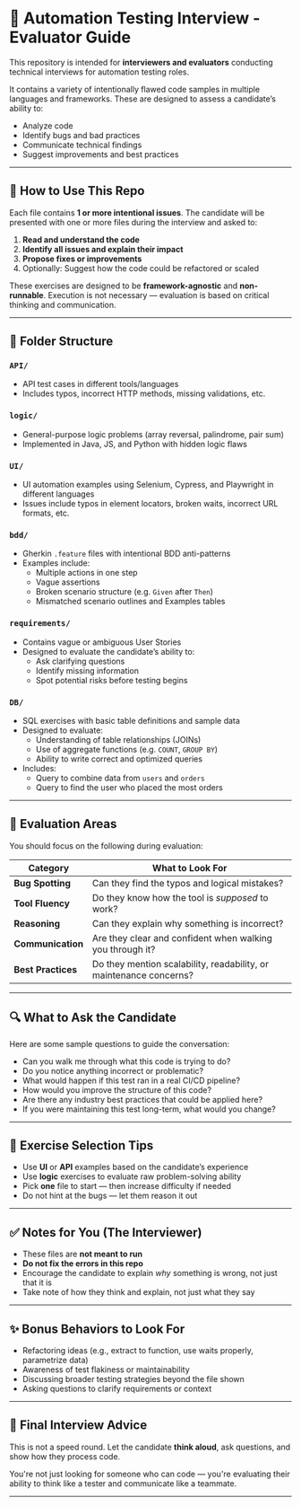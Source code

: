 # 🧪 Automation Testing Interview - Evaluator Guide

This repository is intended for **interviewers and evaluators** conducting technical interviews for automation testing roles.

It contains a variety of intentionally flawed code samples in multiple languages and frameworks. These are designed to assess a candidate’s ability to:

- Analyze code
- Identify bugs and bad practices
- Communicate technical findings
- Suggest improvements and best practices

---

## 🧭 How to Use This Repo

Each file contains **1 or more intentional issues**. The candidate will be presented with one or more files during the interview and asked to:

1. **Read and understand the code**
2. **Identify all issues and explain their impact**
3. **Propose fixes or improvements**
4. Optionally: Suggest how the code could be refactored or scaled

These exercises are designed to be **framework-agnostic** and **non-runnable**. Execution is not necessary — evaluation is based on critical thinking and communication.

---

## 📁 Folder Structure

### `API/`

- API test cases in different tools/languages
- Includes typos, incorrect HTTP methods, missing validations, etc.

### `logic/`

- General-purpose logic problems (array reversal, palindrome, pair sum)
- Implemented in Java, JS, and Python with hidden logic flaws

### `UI/`

- UI automation examples using Selenium, Cypress, and Playwright in different languages
- Issues include typos in element locators, broken waits, incorrect URL formats, etc.

### `bdd/`

- Gherkin `.feature` files with intentional BDD anti-patterns
- Examples include:
  - Multiple actions in one step
  - Vague assertions
  - Broken scenario structure (e.g. `Given` after `Then`)
  - Mismatched scenario outlines and Examples tables

### `requirements/`

- Contains vague or ambiguous User Stories
- Designed to evaluate the candidate’s ability to:
  - Ask clarifying questions
  - Identify missing information
  - Spot potential risks before testing begins

### `DB/`

- SQL exercises with basic table definitions and sample data
- Designed to evaluate:
  - Understanding of table relationships (JOINs)
  - Use of aggregate functions (e.g. `COUNT`, `GROUP BY`)
  - Ability to write correct and optimized queries
- Includes:
  - Query to combine data from `users` and `orders`
  - Query to find the user who placed the most orders

---

## 🧠 Evaluation Areas

You should focus on the following during evaluation:

| Category           | What to Look For                                                   |
| ------------------ | ------------------------------------------------------------------ |
| **Bug Spotting**   | Can they find the typos and logical mistakes?                      |
| **Tool Fluency**   | Do they know how the tool is _supposed_ to work?                   |
| **Reasoning**      | Can they explain why something is incorrect?                       |
| **Communication**  | Are they clear and confident when walking you through it?          |
| **Best Practices** | Do they mention scalability, readability, or maintenance concerns? |

---

## 🔍 What to Ask the Candidate

Here are some sample questions to guide the conversation:

- Can you walk me through what this code is trying to do?
- Do you notice anything incorrect or problematic?
- What would happen if this test ran in a real CI/CD pipeline?
- How would you improve the structure of this code?
- Are there any industry best practices that could be applied here?
- If you were maintaining this test long-term, what would you change?

---

## 🧩 Exercise Selection Tips

- Use **UI** or **API** examples based on the candidate’s experience
- Use **logic** exercises to evaluate raw problem-solving ability
- Pick **one** file to start — then increase difficulty if needed
- Do not hint at the bugs — let them reason it out

---

## ✅ Notes for You (The Interviewer)

- These files are **not meant to run**
- **Do not fix the errors in this repo**
- Encourage the candidate to explain _why_ something is wrong, not just that it is
- Take note of how they think and explain, not just what they say

---

## ✨ Bonus Behaviors to Look For

- Refactoring ideas (e.g., extract to function, use waits properly, parametrize data)
- Awareness of test flakiness or maintainability
- Discussing broader testing strategies beyond the file shown
- Asking questions to clarify requirements or context

---

## 💬 Final Interview Advice

This is not a speed round. Let the candidate **think aloud**, ask questions, and show how they process code.

You're not just looking for someone who can code — you're evaluating their ability to think like a tester and communicate like a teammate.

---
